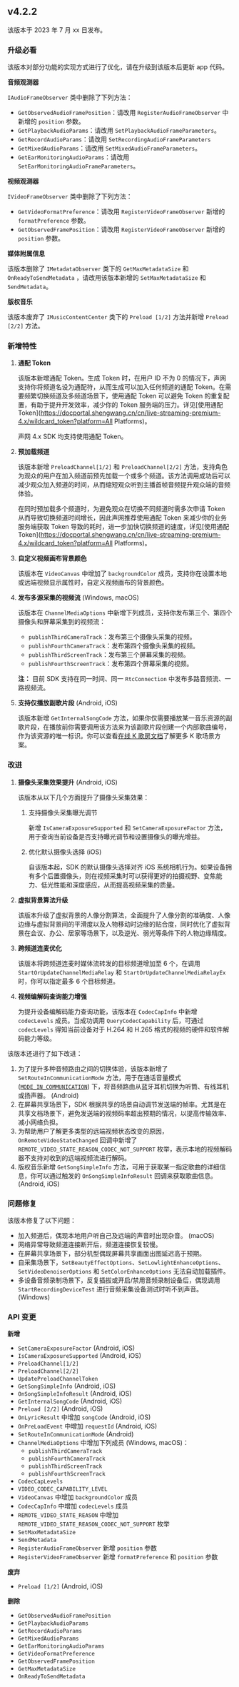 ## v4.2.2

该版本于 2023 年 7 月 xx 日发布。

### 升级必看

该版本对部分功能的实现方式进行了优化，请在升级到该版本后更新 app 代码。

**音频观测器**

`IAudioFrameObserver` 类中删除了下列方法：

- `GetObservedAudioFramePosition`：请改用 `RegisterAudioFrameObserver` 中新增的 `position` 参数。
- `GetPlaybackAudioParams`：请改用 `SetPlaybackAudioFrameParameters`。
- `GetRecordAudioParams`：请改用 `SetRecordingAudioFrameParameters`
- `GetMixedAudioParams`：请改用 `SetMixedAudioFrameParameters`。
- `GetEarMonitoringAudioParams`：请改用 `SetEarMonitoringAudioFrameParameters`。

**视频观测器**

`IVideoFrameObserver` 类中删除了下列方法：

- `GetVideoFormatPreference`：请改用 `RegisterVideoFrameObserver` 新增的 `formatPreference` 参数。
- `GetObservedFramePosition`：请改用 `RegisterVideoFrameObserver` 新增的 `position` 参数。

**媒体附属信息**

该版本删除了 `IMetadataObserver` 类下的 `GetMaxMetadataSize` 和 `OnReadyToSendMetadata` ，请改用该版本新增的 `SetMaxMetadataSize` 和 `SendMetadata`。

**版权音乐**

该版本废弃了 `IMusicContentCenter` 类下的 `Preload [1/2]` 方法并新增 `Preload [2/2]` 方法。

### 新增特性

1. **通配 Token**

   该版本新增通配 Token。生成 Token 时，在用户 ID 不为 0 的情况下，声网支持你将频道名设为通配符，从而生成可以加入任何频道的通配 Token。在需要频繁切换频道及多频道场景下，使用通配 Token 可以避免 Token 的重复配置，有助于提升开发效率，减少你的 Token 服务端的压力。详见[使用通配 Token](https://docportal.shengwang.cn/cn/live-streaming-premium-4.x/wildcard_token?platform=All Platforms)。

   <div class="alert info">声网 4.x SDK 均支持使用通配 Token。</div>

2. **预加载频道**

   该版本新增 `PreloadChannel[1/2]` 和 `PreloadChannel[2/2]` 方法，支持角色为观众的用户在加入频道前预先加载一个或多个频道。该方法调用成功后可以减少观众加入频道的时间，从而缩短观众听到主播首帧音频提升观众端的音频体验。

   在同时预加载多个频道时，为避免观众在切换不同频道时需多次申请 Token 从而导致切换频道时间增长，因此声网推荐使用通配 Token 来减少你的业务服务端获取 Token 导致的耗时，进一步加快切换频道的速度，详见[使用通配 Token](https://docportal.shengwang.cn/cn/live-streaming-premium-4.x/wildcard_token?platform=All Platforms)。

3. **自定义视频画布背景颜色**

   该版本在 `VideoCanvas` 中增加了 `backgroundColor` 成员，支持你在设置本地或远端视频显示属性时，自定义视频画布的背景颜色。

4. **发布多源采集的视频流** (Windows, macOS)

   该版本在 `ChannelMediaOptions` 中新增下列成员，支持你发布第三个、第四个摄像头和屏幕采集到的视频流：

   - `publishThirdCameraTrack`：发布第三个摄像头采集的视频。
   - `publishFourthCameraTrack`：发布第四个摄像头采集的视频。
   - `publishThirdScreenTrack`：发布第三个屏幕采集的视频。
   - `publishFourthScreenTrack`：发布第四个屏幕采集的视频。

   **注：** 目前 SDK 支持在同一时间、同一 `RtcConnection` 中发布多路音频流、一路视频流。

5. **支持仅播放副歌片段** (Android, iOS)

   该版本新增 `GetInternalSongCode` 方法，如果你仅需要播放某一音乐资源的副歌片段，在播放前你需要调用该方法来为该副歌片段创建一个内部歌曲编号，作为该资源的唯一标识。你可以查看[在线 K 歌房文档](https://docportal.shengwang.cn/cn/online-ktv/landing-page?platform=Android)了解更多 K 歌场景方案。

### 改进

1. **摄像头采集效果提升** (Android, iOS)

   该版本从以下几个方面提升了摄像头采集效果：

   1. 支持摄像头采集曝光调节

      新增 `IsCameraExposureSupported` 和 `SetCameraExposureFactor` 方法，用于查询当前设备是否支持曝光调节和设置摄像头的曝光增益。

   2. 优化默认摄像头选择 (iOS)

      自该版本起，SDK 的默认摄像头选择对齐 iOS 系统相机行为。如果设备拥有多个后置摄像头，则在视频采集时可以获得更好的拍摄视野、变焦能力、低光性能和深度感应，从而提高视频采集的质量。

2. **虚拟背景算法升级**

   该版本升级了虚拟背景的人像分割算法，全面提升了人像分割的准确度、人像边缘与虚拟背景间的平滑度以及人物移动时边缘的贴合度，同时优化了虚拟背景在会议、办公、居家等场景下，以及逆光、弱光等条件下的人物边缘精度。

3. **跨频道连麦优化**

   该版本将跨频道连麦时媒体流转发的目标频道增加至 6 个，在调用 `StartOrUpdateChannelMediaRelay` 和 `StartOrUpdateChannelMediaRelayEx` 时，你可以指定最多 6 个目标频道。

4. **视频编解码查询能力增强**

   为提升设备编解码能力查询功能，该版本在 `CodecCapInfo` 中新增 `codecLevels` 成员。当成功调用 `QueryCodecCapability` 后，可通过 `codecLevels` 得知当前设备对于 H.264 和 H.265 格式的视频的硬件和软件解码能力等级。

该版本还进行了如下改进：

1. 为了提升多种音频路由之间的切换体验，该版本新增了 `SetRouteInCommunicationMode` 方法，用于在通话音量模式 ([`MODE_IN_COMMUNICATION`](https://developer.android.google.cn/reference/kotlin/android/media/AudioManager?hl=en#mode_in_communication)) 下，将音频路由从蓝牙耳机切换为听筒、有线耳机或扬声器。 (Android)
2. 在屏幕共享场景下，SDK 根据共享的场景自动调节发送端的帧率。尤其是在共享文档场景下，避免发送端的视频码率超出预期的情况，以提高传输效率、减小网络负担。
3. 为帮助用户了解更多类型的远端视频状态改变的原因，`OnRemoteVideoStateChanged` 回调中新增了 `REMOTE_VIDEO_STATE_REASON_CODEC_NOT_SUPPORT` 枚举，表示本地的视频解码器不支持对收到的远端视频流进行解码。
4. 版权音乐新增 `GetSongSimpleInfo` 方法，可用于获取某一指定歌曲的详细信息，你可以通过触发的 `OnSongSimpleInfoResult` 回调来获取歌曲信息。 (Android, iOS)

### 问题修复

该版本修复了以下问题：

- 加入频道后，偶现本地用户听自己及远端的声音时出现杂音。 (macOS)
- 网络异常导致频道连接断开后，频道连接恢复较慢。
- 在屏幕共享场景下，部分机型偶现屏幕共享画面出图延迟高于预期。
- 自采集场景下，`SetBeautyEffectOptions`、`SetLowlightEnhanceOptions`、`SetVideoDenoiserOptions` 和 `SetColorEnhanceOptions` 无法自动加载插件。
- 多设备音频录制场景下，反复插拔或开启/禁用音频录制设备后，偶现调用 `StartRecordingDeviceTest` 进行音频采集设备测试时听不到声音。 (Windows)

### API 变更

**新增**

- `SetCameraExposureFactor` (Android, iOS)
- `IsCameraExposureSupported` (Android, iOS)
- `PreloadChannel[1/2]`
- `PreloadChannel[2/2]`
- `UpdatePreloadChannelToken`
- `GetSongSimpleInfo` (Android, iOS)
- `OnSongSimpleInfoResult` (Android, iOS)
- `GetInternalSongCode` (Android, iOS)
- `Preload [2/2]` (Android, iOS)
- `OnLyricResult` 中增加 `songCode` (Android, iOS)
- `OnPreLoadEvent` 中增加 `requestId` (Android, iOS)
- `SetRouteInCommunicationMode` (Android)
- `ChannelMediaOptions` 中增加下列成员 (Windows, macOS)：
  - `publishThirdCameraTrack`
  - `publishFourthCameraTrack`
  - `publishThirdScreenTrack`
  - `publishFourthScreenTrack`
- `CodecCapLevels`
- `VIDEO_CODEC_CAPABILITY_LEVEL`
- `VideoCanvas` 中增加 `backgroundColor` 成员
- `CodecCapInfo` 中增加 `codecLevels` 成员
- `REMOTE_VIDEO_STATE_REASON` 中增加 `REMOTE_VIDEO_STATE_REASON_CODEC_NOT_SUPPORT` 枚举
- `SetMaxMetadataSize`
- `SendMetadata`
- `RegisterAudioFrameObserver` 新增 `position` 参数
- `RegisterVideoFrameObserver` 新增 `formatPreference` 和 `position` 参数

**废弃**

- `Preload [1/2]` (Android, iOS)

**删除**

- `GetObservedAudioFramePosition`
- `GetPlaybackAudioParams`
- `GetRecordAudioParams`
- `GetMixedAudioParams`
- `GetEarMonitoringAudioParams`
- `GetVideoFormatPreference`
- `GetObservedFramePosition`
- `GetMaxMetadataSize`
- `OnReadyToSendMetadata`